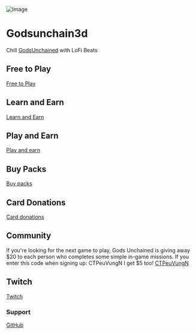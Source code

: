 ![Image](godsunchain3d.github.io/d14b4294-1bb1-4d80-abc1-7ffe145329e6-profile_image-300x300.png)

# Godsunchain3d 
Chill [GodsUnchained](https://godsunchained.com/learn/spgp?referral=CTPeuVungN) with LoFi Beats

## Free to Play 
[Free to Play](https://godsunchained.com/account/register?referral=CTPeuVungN)

## Learn and Earn
[Learn and Earn](https://godsunchained.com/learn/spgp?referral=CTPeuVungN)

## Play and Earn
[Play and earn](https://godsunchained.com/learn?referral=CTPeuVungN)

## Buy Packs
[Buy packs](https://godsunchained.com/buy-packs?referral=CTPeuVungN)

## Card Donations
[Card donations](https://etherscan.io/address/0x85a44535e9c4609d0a4f3da625a08f5db8a68b56)

## Community
If you're looking for the next game to play, Gods Unchained is giving away $20 to each person who completes some simple in-game missions. If you enter this code when signing up: CTPeuVungN I get $5 too! [CTPeuVungN](https://godsunchained.com/learn/spgp?referral=CTPeuVungN)
## Twitch
[Twitch](https://www.twitch.tv/godsunchain3d)

### Support
[GitHub](https://github.com/godsunchain3d/godsunchain3d.github.io)
